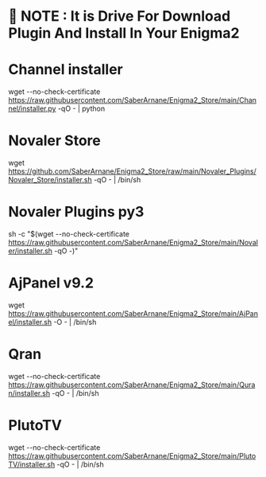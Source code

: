# 📢 NOTE : It is Drive For Download Plugin And Install In Your Enigma2

# Channel installer
wget --no-check-certificate https://raw.githubusercontent.com/SaberArnane/Enigma2_Store/main/Channel/installer.py -qO - | python

# Novaler Store 
wget https://github.com/SaberArnane/Enigma2_Store/raw/main/Novaler_Plugins/Novaler_Store/installer.sh -qO - | /bin/sh

# Novaler Plugins py3 

sh -c "$(wget --no-check-certificate https://raw.githubusercontent.com/SaberArnane/Enigma2_Store/main/Novaler/installer.sh -qO -)"

# AjPanel v9.2

wget https://raw.githubusercontent.com/SaberArnane/Enigma2_Store/main/AjPanel/installer.sh -O - | /bin/sh

# Qran
wget --no-check-certificate https://raw.githubusercontent.com/SaberArnane/Enigma2_Store/main/Quran/installer.sh -qO - | /bin/sh

# PlutoTV
wget --no-check-certificate https://raw.githubusercontent.com/SaberArnane/Enigma2_Store/main/PlutoTV/installer.sh -qO - | /bin/sh
